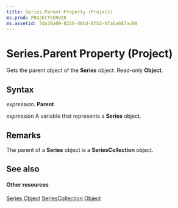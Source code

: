 ```yaml
---
title: Series.Parent Property (Project)
ms.prod: PROJECTSERVER
ms.assetid: 7da70a09-8226-48bd-8fb3-0faba687ac09
---
```



# Series.Parent Property (Project)
Gets the parent object of the  **Series** object. Read-only **Object**.

## Syntax

 _expression_. **Parent**

 _expression_ A variable that represents a **Series** object.


## Remarks

The parent of a  **Series** object is a **SeriesCollection** object.


## See also


#### Other resources


[Series Object](series-object-project.md)
[SeriesCollection Object](seriescollection-object-project.md)
